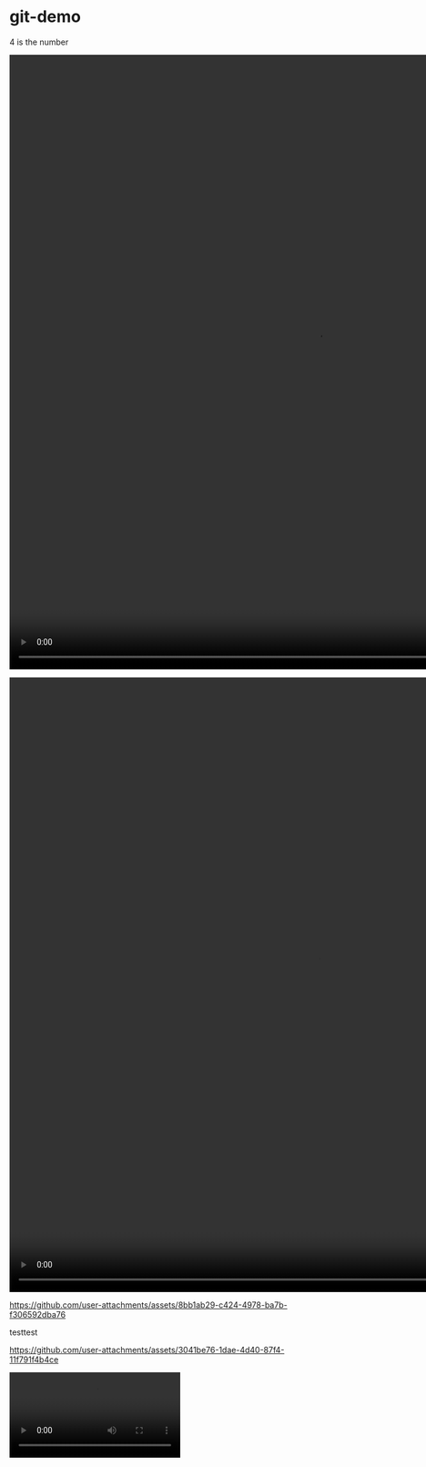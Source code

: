# git-demo

4 is the number

<video src="asia-small.mp4" width="1080" height="1080" controls></video>

<video src="oldest-cities.mp4" width="1080" height="1080" controls></video>

https://github.com/user-attachments/assets/8bb1ab29-c424-4978-ba7b-f306592dba76

testtest


https://github.com/user-attachments/assets/3041be76-1dae-4d40-87f4-11f791f4b4ce


<video src='https://rumble.com/v5bafpg-ecdo-arctic-ocean.html'></video>